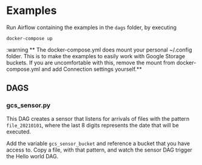 # Examples

Run Airflow containing the examples in the `dags` folder, by executing
```
docker-compose up
```

:warning ** The docker-compose.yml does mount your personal ~/.config folder. This is to make the examples to easily work with Google Storage buckets. If you are uncomfortable with this, remove the mount from docker-compose.yml and add Connection settings yourself.**

## DAGS
### gcs_sensor.py
This DAG creates a sensor that listens for arrivals of files with the pattern `file_20210101`, where the last 8 digits represents the date that will be executed.

Add the variable `gcs_sensor_bucket` and reference a bucket that you have access to. Copy a file, with that pattern, and watch the sensor DAG trigger the Hello world DAG.